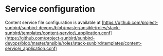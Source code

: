 # Service configuration

Content service file configuration is available at [https://github.com/project-sunbird/sunbird-devops/blob/master/ansible/roles/stack-sunbird/templates/content-service\_application.conf](https://github.com/project-sunbird/sunbird-devops/blob/master/ansible/roles/stack-sunbird/templates/content-service\_application.conf)
